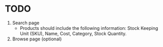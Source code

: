 # TODO

1. Search page
    * Products should include the following information: Stock Keeping Unit (SKU), Name, Cost, Category, Stock Quantity.
1. Browse page (optional)